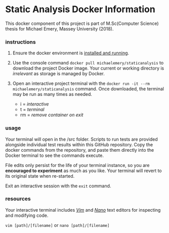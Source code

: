# Static Analysis Docker Information

This docker component of this project is part of M.Sc(Computer Science) thesis for Michael Emery, Massey University (2018).

### instructions

1. Ensure the docker environment is [installed and running](https://www.docker.com/products/docker-desktop). 
2. Use the console command `docker pull michaelemery/staticanalysis` to download the project Docker image. Your current or working directory is *irrelevant* as storage is managed by Docker.
3. Open an interactive project terminal with the `docker run -it --rm michaelemery/staticanalysis` command. Once downloaded, the terminal may be run as many times as needed.

    * i = *interactive*
    * t = *terminal*
    * rm = *remove container on exit*

### usage

Your terminal will open in the /src folder. Scripts to run tests are provided alongside individual test results within this GitHub repository. Copy the docker commands from the repository, and paste them directly into the Docker terminal to see the commands execute.

File edits only persist for the life of your terminal instance, so you are **encouraged to experiment** as much as you like. Your terminal will revert to its original state when re-started.

Exit an interactive session with the `exit` command.


### resources

Your interactive terminal includes [*Vim*](https://www.vim.org/docs.php) and [*Nano*](https://wiki.gentoo.org/wiki/Nano/Basics_Guide) text editors for inspecting and modifying code. 

`vim [path]/[filename]` or `nano [path]/[filename]`
